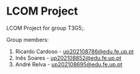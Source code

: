 # LCOM Project

LCOM Project for group T3G5;.

Group members:

1. Ricardo Cardoso - up202108786@edu.fe.up.pt
2. Inês Soares - up202108852@edu.fe.up.pt
3. André Relva - up202108695@edu.fe.up.pt
